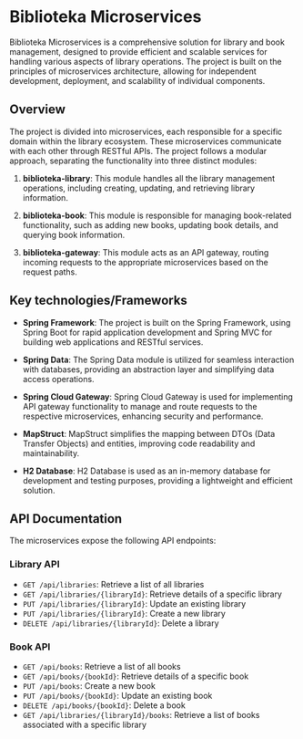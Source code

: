 # Biblioteka Microservices

Biblioteka Microservices is a comprehensive solution for library and book management, designed to provide efficient and scalable services for handling various aspects of library operations. The project is built on the principles of microservices architecture, allowing for independent development, deployment, and scalability of individual components.

## Overview

The project is divided into microservices, each responsible for a specific domain within the library ecosystem. These microservices communicate with each other through RESTful APIs. The project follows a modular approach, separating the functionality into three distinct modules:

1. **biblioteka-library**: This module handles all the library management operations, including creating, updating, and retrieving library information.

2. **biblioteka-book**: This module is responsible for managing book-related functionality, such as adding new books, updating book details, and querying book information.

3. **biblioteka-gateway**: This module acts as an API gateway, routing incoming requests to the appropriate microservices based on the request paths.

## Key technologies/Frameworks

- **Spring Framework**: The project is built on the Spring Framework, using Spring Boot for rapid application development and Spring MVC for building web applications and RESTful services.

- **Spring Data**: The Spring Data module is utilized for seamless interaction with databases, providing an abstraction layer and simplifying data access operations.

- **Spring Cloud Gateway**: Spring Cloud Gateway is used for implementing API gateway functionality to manage and route requests to the respective microservices, enhancing security and performance.

- **MapStruct**: MapStruct simplifies the mapping between DTOs (Data Transfer Objects) and entities, improving code readability and maintainability.

- **H2 Database**: H2 Database is used as an in-memory database for development and testing purposes, providing a lightweight and efficient solution.

## API Documentation

The microservices expose the following API endpoints:

### Library API

- `GET /api/libraries`: Retrieve a list of all libraries
- `GET /api/libraries/{libraryId}`: Retrieve details of a specific library
- `PUT /api/libraries/{libraryId}`: Update an existing library
- `PUT /api/libraries/{libraryId}`: Create a new library
- `DELETE /api/libraries/{libraryId}`: Delete a library

### Book API

- `GET /api/books`: Retrieve a list of all books
- `GET /api/books/{bookId}`: Retrieve details of a specific book
- `PUT /api/books`: Create a new book
- `PUT /api/books/{bookId}`: Update an existing book
- `DELETE /api/books/{bookId}`: Delete a book
- `GET /api/libraries/{libraryId}/books`: Retrieve a list of books associated with a specific library